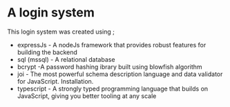 # A login system 
This login system was created using ;
- expressJs - A nodeJs framework that provides robust features for building the backend
- sql (mssql) - A relational database
- bcrypt -A password hashing ibrary built using blowfish algorithm
- joi - The most powerful schema description language and data validator for JavaScript. Installation.
- typescript - A strongly typed programming language that builds on JavaScript, giving you better tooling at any scale

